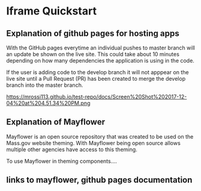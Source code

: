 # Iframe Quickstart

## Explanation of github pages for hosting apps
With the GitHub pages everytime an individual pushes to master branch will an update be shown on the live site. This could take about 10 minutes depending on how many dependencies the application is using in the code.

If the user is adding code to the develop branch it will not apppear on the live site until a Pull Request (PR) has been created to merge the develop branch into the master branch.

https://mrossi113.github.io/test-repo/docs/Screen%20Shot%202017-12-04%20at%204.51.34%20PM.png

## Explanation of Mayflower
Mayflower is an open source repository that was created to be used on the Mass.gov website theming. With Mayflower being open source allows multiple other agencies have access to this theming. 

To use Mayflower in theming components....

## links to mayflower, github pages documentation
